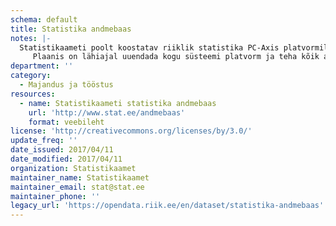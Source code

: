 ```yaml
---
schema: default
title: Statistika andmebaas
notes: |-
  Statistikaameti poolt koostatav riiklik statistika PC-Axis platvormil.
     Plaanis on lähiajal uuendada kogu süsteemi platvorm ja teha kõik andmestikud kättesaadavaks masinloetavalt.
department: ''
category:
  - Majandus ja tööstus
resources:
  - name: Statistikaameti statistika andmebaas
    url: 'http://www.stat.ee/andmebaas'
    format: veebileht
license: 'http://creativecommons.org/licenses/by/3.0/'
update_freq: ''
date_issued: 2017/04/11
date_modified: 2017/04/11
organization: Statistikaamet
maintainer_name: Statistikaamet
maintainer_email: stat@stat.ee
maintainer_phone: ''
legacy_url: 'https://opendata.riik.ee/en/dataset/statistika-andmebaas'
---
```

